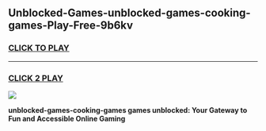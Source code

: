 
## Unblocked-Games-unblocked-games-cooking-games-Play-Free-9b6kv
<h3>
<a href="https://premium76.site?title=unblocked-games-cooking-games&ref=22A">CLICK TO PLAY</a></h3>
<hr>

<h3>
<a href="https://premium76.site?title=unblocked-games-cooking-games&ref=22A">CLICK 2 PLAY</a>
  
</h3>

<a href="https://premium76.site?title=unblocked-games-cooking-games&ref=22A"><img src="https://clearcache.store/games.png"></a>


**unblocked-games-cooking-games games unblocked: Your Gateway to Fun and Accessible Online Gaming**
